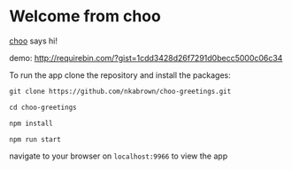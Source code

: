 # Welcome from choo

[choo](https://github.com/yoshuawuyts/choo) says hi!

demo: http://requirebin.com/?gist=1cdd3428d26f7291d0becc5000c06c34

To run the app clone the repository and install the packages:

```txt
git clone https://github.com/nkabrown/choo-greetings.git

cd choo-greetings

npm install

npm run start
```

navigate to your browser on `localhost:9966` to view the app
